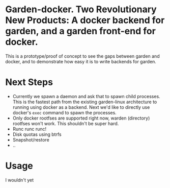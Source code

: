 # Garden-docker. Two Revolutionary New Products: A docker backend for garden, and a garden front-end for docker.

This is a prototype/proof of concept to see the gaps between garden and docker, and to demonstrate how easy it is to write backends for garden.

# Next Steps

 - Currently we spawn a daemon and ask that to spawn child processes. This is the fastest path from the existing garden-linux architecture to running using docker as a backend. Next we'd like to directly use docker's `exec` command to spawn the processes.
 - Only docker rootfses are supported right now, warden (directory) rootfses won't work. This shouldn't be super hard.
 - Runc runc runc!
 - Disk quotas using btrfs
 - Snapshot/restore
 - ..

# Usage

I wouldn't yet
